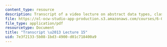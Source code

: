 ```yaml
---
content_type: resource
description: Transcript of a video lecture on abstract data types, classes, and methods.
file: https://ol-ocw-studio-app-production.s3.amazonaws.com/courses/6-00-introduction-to-computer-science-and-programming-fall-2008/7e3f21335b081bd34900d01c718400a9_6-00F08-L15.pdf
file_type: application/pdf
resourcetype: Document
title: "Transcript \u2013 Lecture 15"
uid: 7e3f2133-5b08-1bd3-4900-d01c718400a9
---
```

